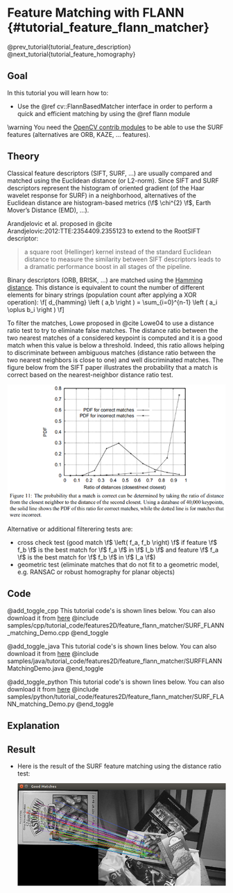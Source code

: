 Feature Matching with FLANN {#tutorial_feature_flann_matcher}
===========================

@prev_tutorial{tutorial_feature_description}
@next_tutorial{tutorial_feature_homography}

Goal
----

In this tutorial you will learn how to:

-   Use the @ref cv::FlannBasedMatcher interface in order to perform a quick and efficient matching
    by using the @ref flann module

\warning You need the <a href="https://github.com/opencv/opencv_contrib">OpenCV contrib modules</a> to be able to use the SURF features
(alternatives are ORB, KAZE, ... features).

Theory
------

Classical feature descriptors (SIFT, SURF, ...) are usually compared and matched using the Euclidean distance (or L2-norm).
Since SIFT and SURF descriptors represent the histogram of oriented gradient (of the Haar wavelet response for SURF)
in a neighborhood, alternatives of the Euclidean distance are histogram-based metrics (\f$ \chi^{2} \f$, Earth Mover’s Distance (EMD), ...).

Arandjelovic et al. proposed in @cite Arandjelovic:2012:TTE:2354409.2355123 to extend to the RootSIFT descriptor:
> a square root (Hellinger) kernel instead of the standard Euclidean distance to measure the similarity between SIFT descriptors
> leads to a dramatic performance boost in all stages of the pipeline.

Binary descriptors (ORB, BRISK, ...) are matched using the <a href="https://en.wikipedia.org/wiki/Hamming_distance">Hamming distance</a>.
This distance is equivalent to count the number of different elements for binary strings (population count after applying a XOR operation):
\f[ d_{hamming} \left ( a,b \right ) = \sum_{i=0}^{n-1} \left ( a_i \oplus b_i \right ) \f]

To filter the matches, Lowe proposed in @cite Lowe04 to use a distance ratio test to try to eliminate false matches.
The distance ratio between the two nearest matches of a considered keypoint is computed and it is a good match when this value is below
a threshold. Indeed, this ratio allows helping to discriminate between ambiguous matches (distance ratio between the two nearest neighbors
is close to one) and well discriminated matches. The figure below from the SIFT paper illustrates the probability that a match is correct
based on the nearest-neighbor distance ratio test.

![](images/Feature_FlannMatcher_Lowe_ratio_test.png)

Alternative or additional filterering tests are:
-   cross check test (good match \f$ \left( f_a, f_b \right) \f$ if feature \f$ f_b \f$ is the best match for \f$ f_a \f$ in \f$ I_b \f$
    and feature \f$ f_a \f$ is the best match for \f$ f_b \f$ in \f$ I_a \f$)
-   geometric test (eliminate matches that do not fit to a geometric model, e.g. RANSAC or robust homography for planar objects)

Code
----

@add_toggle_cpp
This tutorial code's is shown lines below. You can also download it from
[here](https://github.com/opencv/opencv/tree/master/samples/cpp/tutorial_code/features2D/feature_flann_matcher/SURF_FLANN_matching_Demo.cpp)
@include samples/cpp/tutorial_code/features2D/feature_flann_matcher/SURF_FLANN_matching_Demo.cpp
@end_toggle

@add_toggle_java
This tutorial code's is shown lines below. You can also download it from
[here](https://github.com/opencv/opencv/tree/master/samples/java/tutorial_code/features2D/feature_flann_matcher/SURFFLANNMatchingDemo.java)
@include samples/java/tutorial_code/features2D/feature_flann_matcher/SURFFLANNMatchingDemo.java
@end_toggle

@add_toggle_python
This tutorial code's is shown lines below. You can also download it from
[here](https://github.com/opencv/opencv/tree/master/samples/python/tutorial_code/features2D/feature_flann_matcher/SURF_FLANN_matching_Demo.py)
@include samples/python/tutorial_code/features2D/feature_flann_matcher/SURF_FLANN_matching_Demo.py
@end_toggle

Explanation
-----------

Result
------

-   Here is the result of the SURF feature matching using the distance ratio test:

    ![](images/Feature_FlannMatcher_Result_ratio_test.jpg)

